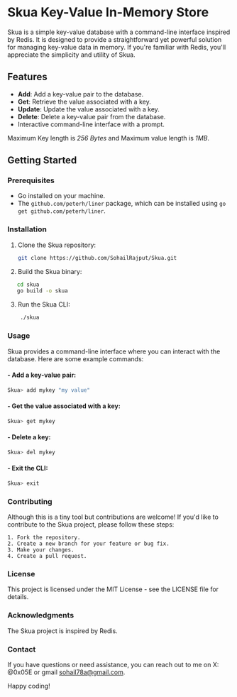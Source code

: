 # Skua Key-Value In-Memory Store
Skua is a simple key-value database with a command-line interface inspired by Redis. It is designed to provide a straightforward yet powerful solution for managing key-value data in memory. If you're familiar with Redis, you'll appreciate the simplicity and utility of Skua.

## Features

- **Add**: Add a key-value pair to the database.
- **Get**: Retrieve the value associated with a key.
- **Update**: Update the value associated with a key.
- **Delete**: Delete a key-value pair from the database.
- Interactive command-line interface with a prompt.

Maximum Key length is *256 Bytes* and Maximum value length is *1MB*.
## Getting Started

### Prerequisites

- Go installed on your machine.
- The `github.com/peterh/liner` package, which can be installed using `go get github.com/peterh/liner`.

### Installation

1. Clone the Skua repository:

   ```bash
   git clone https://github.com/SohailRajput/Skua.git
    ```
2. Build the Skua binary:

```bash
   cd skua
   go build -o skua
```
3. Run the Skua CLI:

```bash
    ./skua
```
### Usage

Skua provides a command-line interface where you can interact with the database. Here are some example commands:

#### - Add a key-value pair:
```bash
Skua> add mykey "my value"
```
#### - Get the value associated with a key:
```bash
Skua> get mykey
```
#### - Delete a key:
```bash
Skua> del mykey
```
#### - Exit the CLI:
```bash
Skua> exit
```

### Contributing
Although this is a tiny tool but contributions are welcome! If you'd like to contribute to the Skua project, please follow these steps:

    1. Fork the repository.
    2. Create a new branch for your feature or bug fix.
    3. Make your changes.
    4. Create a pull request.

### License
This project is licensed under the MIT License - see the LICENSE file for details.

### Acknowledgments
The Skua project is inspired by Redis.

### Contact
If you have questions or need assistance, you can reach out to me on X: @0x05E or gmail sohail78a@gmail.com.

Happy coding!